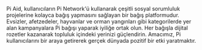 Pi Aid, kullanıcıların Pi Network'ü kullanarak çeşitli sosyal sorumluluk projelerine kolayca bağış yapmasını sağlayan bir bağış platformudur. Evsizler, afetzedeler, hayvanlar ve orman yangınları gibi kategorilerde yer alan kampanyalara Pi bağışı yaparak iyiliğe ortak olun. Her bağışla dijital rozetler kazanarak topluluk içindeki yerinizi güçlendirin. Amacımız, Pi kullanıcılarını bir araya getirerek gerçek dünyada pozitif bir etki yaratmaktır.

